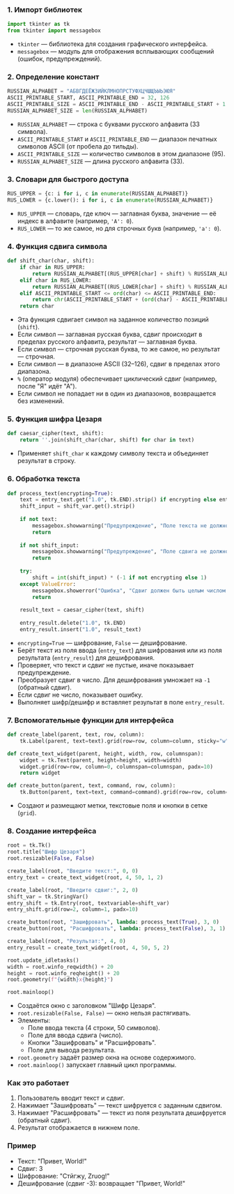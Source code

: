 ### 1. Импорт библиотек
```python
import tkinter as tk
from tkinter import messagebox
```
- `tkinter` — библиотека для создания графического интерфейса.
- `messagebox` — модуль для отображения всплывающих сообщений (ошибок, предупреждений).

### 2. Определение констант
```python
RUSSIAN_ALPHABET = "АБВГДЕЁЖЗИЙКЛМНОПРСТУФХЦЧШЩЪЫЬЭЮЯ"
ASCII_PRINTABLE_START, ASCII_PRINTABLE_END = 32, 126
ASCII_PRINTABLE_SIZE = ASCII_PRINTABLE_END - ASCII_PRINTABLE_START + 1
RUSSIAN_ALPHABET_SIZE = len(RUSSIAN_ALPHABET)
```
- `RUSSIAN_ALPHABET` — строка с буквами русского алфавита (33 символа).
- `ASCII_PRINTABLE_START` и `ASCII_PRINTABLE_END` — диапазон печатных символов ASCII (от пробела до тильды).
- `ASCII_PRINTABLE_SIZE` — количество символов в этом диапазоне (95).
- `RUSSIAN_ALPHABET_SIZE` — длина русского алфавита (33).

### 3. Словари для быстрого доступа
```python
RUS_UPPER = {c: i for i, c in enumerate(RUSSIAN_ALPHABET)}
RUS_LOWER = {c.lower(): i for i, c in enumerate(RUSSIAN_ALPHABET)}
```
- `RUS_UPPER` — словарь, где ключ — заглавная буква, значение — её индекс в алфавите (например, `'А': 0`).
- `RUS_LOWER` — то же самое, но для строчных букв (например, `'а': 0`).

### 4. Функция сдвига символа
```python
def shift_char(char, shift):
    if char in RUS_UPPER:
        return RUSSIAN_ALPHABET[(RUS_UPPER[char] + shift) % RUSSIAN_ALPHABET_SIZE]
    elif char in RUS_LOWER:
        return RUSSIAN_ALPHABET[(RUS_LOWER[char] + shift) % RUSSIAN_ALPHABET_SIZE].lower()
    elif ASCII_PRINTABLE_START <= ord(char) <= ASCII_PRINTABLE_END:
        return chr(ASCII_PRINTABLE_START + (ord(char) - ASCII_PRINTABLE_START + shift) % ASCII_PRINTABLE_SIZE)
    return char
```
- Эта функция сдвигает символ на заданное количество позиций (`shift`).
- Если символ — заглавная русская буква, сдвиг происходит в пределах русского алфавита, результат — заглавная буква.
- Если символ — строчная русская буква, то же самое, но результат — строчная.
- Если символ — в диапазоне ASCII (32–126), сдвиг в пределах этого диапазона.
- `%` (оператор модуля) обеспечивает циклический сдвиг (например, после "Я" идёт "А").
- Если символ не попадает ни в один из диапазонов, возвращается без изменений.

### 5. Функция шифра Цезаря
```python
def caesar_cipher(text, shift):
    return ''.join(shift_char(char, shift) for char in text)
```
- Применяет `shift_char` к каждому символу текста и объединяет результат в строку.

### 6. Обработка текста
```python
def process_text(encrypting=True):
    text = entry_text.get("1.0", tk.END).strip() if encrypting else entry_result.get("1.0", tk.END).strip()
    shift_input = shift_var.get().strip()
    
    if not text:
        messagebox.showwarning("Предупреждение", "Поле текста не должно быть пустым!")
        return
    
    if not shift_input:
        messagebox.showwarning("Предупреждение", "Поле сдвига не должно быть пустым!")
        return
    
    try:
        shift = int(shift_input) * (-1 if not encrypting else 1)
    except ValueError:
        messagebox.showerror("Ошибка", "Сдвиг должен быть целым числом!")
        return
    
    result_text = caesar_cipher(text, shift)
    
    entry_result.delete("1.0", tk.END)
    entry_result.insert("1.0", result_text)
```
- `encrypting=True` — шифрование, `False` — дешифрование.
- Берёт текст из поля ввода (`entry_text`) для шифрования или из поля результата (`entry_result`) для дешифрования.
- Проверяет, что текст и сдвиг не пустые, иначе показывает предупреждение.
- Преобразует сдвиг в число. Для дешифрования умножает на `-1` (обратный сдвиг).
- Если сдвиг не число, показывает ошибку.
- Выполняет шифр/дешифр и вставляет результат в поле `entry_result`.

### 7. Вспомогательные функции для интерфейса
```python
def create_label(parent, text, row, column):
    tk.Label(parent, text=text).grid(row=row, column=column, sticky="w", padx=10, pady=5)

def create_text_widget(parent, height, width, row, columnspan):
    widget = tk.Text(parent, height=height, width=width)
    widget.grid(row=row, column=0, columnspan=columnspan, padx=10)
    return widget

def create_button(parent, text, command, row, column):
    tk.Button(parent, text=text, command=command).grid(row=row, column=column, padx=10, pady=5)
```
- Создают и размещают метки, текстовые поля и кнопки в сетке (`grid`).

### 8. Создание интерфейса
```python
root = tk.Tk()
root.title("Шифр Цезаря")
root.resizable(False, False)

create_label(root, "Введите текст:", 0, 0)
entry_text = create_text_widget(root, 4, 50, 1, 2)

create_label(root, "Введите сдвиг:", 2, 0)
shift_var = tk.StringVar()
entry_shift = tk.Entry(root, textvariable=shift_var)
entry_shift.grid(row=2, column=1, padx=10)

create_button(root, "Зашифровать", lambda: process_text(True), 3, 0)
create_button(root, "Расшифровать", lambda: process_text(False), 3, 1)

create_label(root, "Результат:", 4, 0)
entry_result = create_text_widget(root, 4, 50, 5, 2)

root.update_idletasks()
width = root.winfo_reqwidth() + 20
height = root.winfo_reqheight() + 20
root.geometry(f"{width}x{height}")

root.mainloop()
```
- Создаётся окно с заголовком "Шифр Цезаря".
- `root.resizable(False, False)` — окно нельзя растягивать.
- Элементы:
  - Поле ввода текста (4 строки, 50 символов).
  - Поле для ввода сдвига (число).
  - Кнопки "Зашифровать" и "Расшифровать".
  - Поле для вывода результата.
- `root.geometry` задаёт размер окна на основе содержимого.
- `root.mainloop()` запускает главный цикл программы.

### Как это работает
1. Пользователь вводит текст и сдвиг.
2. Нажимает "Зашифровать" — текст шифруется с заданным сдвигом.
3. Нажимает "Расшифровать" — текст из поля результата дешифруется (обратный сдвиг).
4. Результат отображается в нижнем поле.

### Пример
- Текст: "Привет, World!"
- Сдвиг: 3
- Шифрование: "Стйгжу, Zruog!"
- Дешифрование (сдвиг -3): возвращает "Привет, World!"